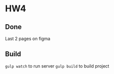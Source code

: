 # HW4

## Done 

Last 2 pages on figma

## Build

``` gulp watch ``` to run server
``` gulp build ``` to build project